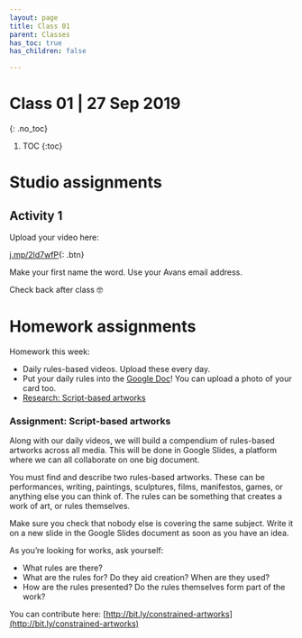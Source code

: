 ```yaml
---
layout: page
title: Class 01
parent: Classes
has_toc: true
has_children: false

---
```

# Class 01 | 27 Sep 2019

{: .no_toc}

1. TOC
   {:toc}

# Studio assignments

## Activity 1

Upload your video here:

[j.mp/2ld7wfP](http://j.mp/2ld7wfP){: .btn}

Make your first name the word. Use your Avans email address.

Check back after class 🤓️

<!--

## Activity 1: Course Rules

This course is about creating rules in your work which enable you to be more creative. It is inspired by the Oulipo, who worked with constrained writing techniques.

A course about rules needs some rules. Some of these will be imposed on you (these are mostly there to make sure we’re all shooting in the same format, etc). Some we’ll make together. Some you’ll make yourself. Some will apply to all of us, some to just you.

### Imposed rules

* We will shoot in 16:9, landscape format. You can edit your footage into other formats later, but start in this format. This means if you’re shooting on a phone, you hold it in horizontally!
* We write, shoot, and edit _fast_. We are not precious about showing our work, or work-in-progress. We acknowledge it’s not going to be perfect, and constructive criticism will make it better.
* We make something small every day. It doesn’t have to be great: it just has to be made.
* We share our work with each other.
* Rules help us make things.
* If in doubt, make.
* Ask for feedback.

### Your rules

* Collectively agreed arbitrary rules. How do we refer to each other? Are we a class, a collective? What is our mission statement?
* What’s the best way of working? How can we share files?
  * A big Dropbox?
  * Agree on naming convention + folder structure for our daily files (e.g. _ollie-daily-2019.09.27.mov_). **This will be important later!**
* Any other rules?

## Activity 2: Video-making

You will be allocated a card with a word on it. You have ten minutes, working on your own, to make a 1-5 second film which captures the essence of the word. Do not tell anyone else what your word is. The shorter your film is, the better. You can use any film-making technique you want.

Words: gravity / acceleration / explosion / energy / implosion / clarity / transition / multiplication / fast / slow

After 10 minutes:

Upload your video here:

[j.mp/2ld7wfP](http://j.mp/2ld7wfP){: .btn}

Make your first name the word. Use your Avans email address.

_This is a Dropbox file request._

Write a set of instructions that someone else can follow to make the same film you just made. Think about how precise or loose your language is. Do you want them to frame objects in a certain way? Do they need to carry out a certain set of movements? How can you capture these in writing? (5 minutes)

Pass your instructions to the person to your left.

You have ten minutes to make a film by following the instructions you now have.

After 5 minutes:

Upload your video here: [j.mp/2ld7wfP](http://j.mp/2ld7wfP) (make your first name the word, your second name “2”. Use your Avans email address.)

Presentation of films, 1 then 2. Discussion: which instructions worked? Which films worked?

## Activity 3: Rules-based video

Create a simple set of constraints or rules you can follow to make videos with a recognisable visual or temporal structure.

You will use these rules to make and upload a _new video every single day for the duration of this course_. Each video should be the same length (aim for 1-10 seconds). You must follow your own rules for every video. Think about how each video communicates your constraints, and connects to the overall form and structure of the other films in your series.

Write your instructions on a credit-card-sized card. Carry this in your wallet. Refer to it every time you make your video.

Your videos will not be perfect. You must be at peace with this. Your daily videos must not use any post-production, besides trimming clips so that they conform to the time standards.

You will have made 70 short videos by the end of this course. At the end of the course you will combine these videos into a composition which shows a logical ordering of information.

We will make our rules now and test them so you can be happy with this way of working. You’ll finalise your rules before the end of class.

As a guide, this exercise should take no more than 10 minutes each day. If you can make it something that gets your blood pumping or your creativity going, it will set you up for a good day of work!

A few sample rules:

* _Each film will depict a single thin straight line running horizontally through its centre_
* _Each film will depict a single, unbroken lateral 360º movement of the environment I am in a 12.36pm_
* _Each film will depict a transition through a doorway_
* _Each film will show me engaging with a mechanism_
* _Each film will depict a balloon bursting in a new context  _
* _Each film will show an unbroken shot of the back of someone’s head for five seconds_
* _I am going to film the sky for one second at the same time every day_
* _I am going to make a timelapse of drawing blindfolded, filmed from above_
* _I am going to film a new orange object falling from my desk every day_
* _I am going to film pouring a new drink every day_
* _I am going to screw a piece of paper into a new ball every day; the camera position will always be the same_
  \-->

# Homework assignments

Homework this week:

* Daily rules-based videos. Upload these every day.
* Put your daily rules into the [Google Doc](https://docs.google.com/document/d/1-7oXTFJ9Phh1xanO6zaeC3hghGAFVKeIkASXCuLEsS4/edit?usp=sharing)! You can upload a photo of your card too.
* [Research: Script-based artworks](#assignment-script-based-artworks)

### Assignment: Script-based artworks

Along with our daily videos, we will build a compendium of rules-based artworks across all media. This will be done in Google Slides, a platform where we can all collaborate on one big document.

You must find and describe two rules-based artworks. These can be performances, writing, paintings, sculptures, films, manifestos, games, or anything else you can think of. The rules can be something that creates a work of art, or rules themselves.

Make sure you check that nobody else is covering the same subject. Write it on a new slide in the Google Slides document as soon as you have an idea.

As you’re looking for works, ask yourself:

* What rules are there?
* What are the rules for? Do they aid creation? When are they used?
* How are the rules presented? Do the rules themselves form part of the work?

You can contribute here: [http://bit.ly/constrained-artworks](http://bit.ly/constrained-artworks)